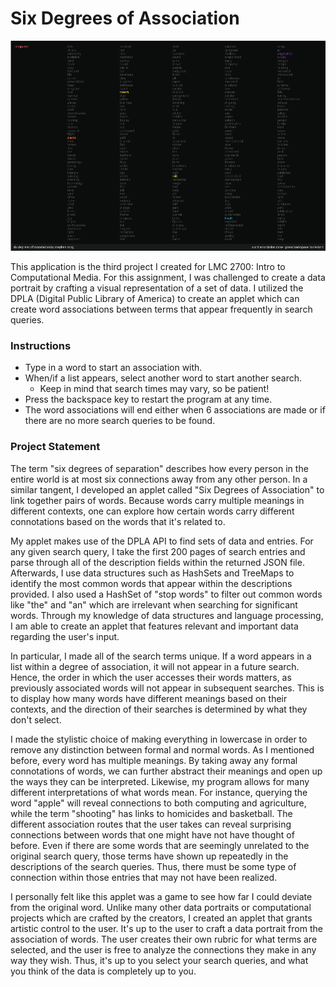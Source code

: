 Six Degrees of Association
==========================

<img style="margin: 0 auto" src="screenshot3.png">

This application is the third project I created for LMC 2700: Intro to Computational Media. For this assignment, I was challenged to create a data portrait by crafting a visual representation of a set of data. I utilized the DPLA (Digital Public Library of America) to create an applet which can create word associations between terms that appear frequently in search queries.

### Instructions

- Type in a word to start an association with.
- When/if a list appears, select another word to start another search.
    - Keep in mind that search times may vary, so be patient!
- Press the backspace key to restart the program at any time.
- The word associations will end either when 6 associations are made or if there are no more search queries to be found.

### Project Statement

The term "six degrees of separation" describes how every person in the entire world is at most six connections away from any other person. In a similar tangent, I developed an applet called "Six Degrees of Association" to link together pairs of words. Because words carry multiple meanings in different contexts, one can explore how certain words carry different connotations based on the words that it's related to.

My applet makes use of the DPLA API to find sets of data and entries. For any given search query, I take the first 200 pages of search entries and parse through all of the description fields within the returned JSON file. Afterwards, I use data structures such as HashSets and TreeMaps to identify the most common words that appear within the descriptions provided. I also used a HashSet of "stop words" to filter out common words like "the" and "an" which are irrelevant when searching for significant words. Through my knowledge of data structures and language processing, I am able to create an applet that features relevant and important data regarding the user's input.

In particular, I made all of the search terms unique. If a word appears in a list within a degree of association, it will not appear in a future search. Hence, the order in which the user accesses their words matters, as previously associated words will not appear in subsequent searches. This is to display how many words have different meanings based on their contexts, and the direction of their searches is determined by what they don't select.

I made the stylistic choice of making everything in lowercase in order to remove any distinction between formal and normal words. As I mentioned before, every word has multiple meanings. By taking away any formal connotations of words, we can further abstract their meanings and open up the ways they can be interpreted. Likewise, my program allows for many different interpretations of what words mean. For instance, querying the word "apple" will reveal connections to both computing and agriculture, while the term "shooting" has links to homicides and basketball. The different association routes that the user takes can reveal surprising connections between words that one might have not have thought of before. Even if there are some words that are seemingly unrelated to the original search query, those terms have shown up repeatedly in the descriptions of the search queries. Thus, there must be some type of connection within those entries that may not have been realized.

I personally felt like this applet was a game to see how far I could deviate from the original word. Unlike many other data portraits or computational projects which are crafted by the creators, I created an applet that grants artistic control to the user. It's up to the user to craft a data portrait from the association of words. The user creates their own rubric for what terms are selected, and the user is free to analyze the connections they make in any way they wish. Thus, it's up to you select your search queries, and what you think of the data is completely up to you.
